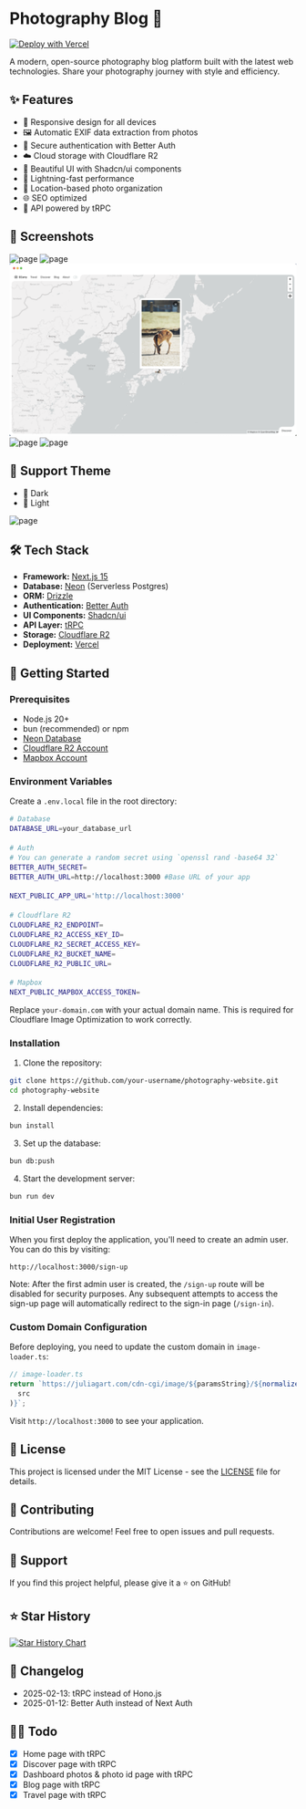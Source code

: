 # Photography Blog 📸

[![Deploy with Vercel](https://vercel.com/button)](https://vercel.com/new/clone?repository-url=https://github.com/ECarry/photography-website)

A modern, open-source photography blog platform built with the latest web technologies. Share your photography journey with style and efficiency.

## ✨ Features

- 📱 Responsive design for all devices
- 🖼️ Automatic EXIF data extraction from photos
- 🔐 Secure authentication with Better Auth
- ☁️ Cloud storage with Cloudflare R2
- 🎨 Beautiful UI with Shadcn/ui components
- 🚀 Lightning-fast performance
- 📍 Location-based photo organization
- 🌐 SEO optimized
- 🎯 API powered by tRPC

## 📸 Screenshots

<img src="https://github.com/ECarry/photography-website/blob/main/docs/screen/home.png?raw=true" alt="page">
<img src="https://github.com/ECarry/photography-website/blob/main/docs/screen/travel.png?raw=true" alt="page">
<img src="https://github.com/ECarry/photography-website/blob/main/docs/screen/discover.png?raw=true" alt="page">
<img src="https://github.com/ECarry/photography-website/blob/main/docs/screen/about.png?raw=true" alt="page">
<img src="https://github.com/ECarry/photography-website/blob/main/docs/screen/photograph.png?raw=true" alt="page">

## 🌈 Support Theme

- 🌈 Dark
- 🌈 Light

<img src="https://github.com/ECarry/photography-website/blob/main/screen/theme.png?raw=true" alt="page">

## 🛠️ Tech Stack

- **Framework:** [Next.js 15](https://nextjs.org/)
- **Database:** [Neon](https://neon.tech/) (Serverless Postgres)
- **ORM:** [Drizzle](https://orm.drizzle.team/)
- **Authentication:** [Better Auth](https://better-auth.com/)
- **UI Components:** [Shadcn/ui](https://ui.shadcn.com/)
- **API Layer:** [tRPC](https://trpc.io/)
- **Storage:** [Cloudflare R2](https://www.cloudflare.com/products/r2/)
- **Deployment:** [Vercel](https://vercel.com)

## 🚀 Getting Started

### Prerequisites

- Node.js 20+
- bun (recommended) or npm
- [Neon Database](https://neon.tech/)
- [Cloudflare R2 Account](https://www.cloudflare.com/products/r2/)
- [Mapbox Account](https://console.mapbox.com/)

### Environment Variables

Create a `.env.local` file in the root directory:

```bash
# Database
DATABASE_URL=your_database_url

# Auth
# You can generate a random secret using `openssl rand -base64 32`
BETTER_AUTH_SECRET=
BETTER_AUTH_URL=http://localhost:3000 #Base URL of your app

NEXT_PUBLIC_APP_URL='http://localhost:3000'

# Cloudflare R2
CLOUDFLARE_R2_ENDPOINT=
CLOUDFLARE_R2_ACCESS_KEY_ID=
CLOUDFLARE_R2_SECRET_ACCESS_KEY=
CLOUDFLARE_R2_BUCKET_NAME=
CLOUDFLARE_R2_PUBLIC_URL=

# Mapbox
NEXT_PUBLIC_MAPBOX_ACCESS_TOKEN=
```

Replace `your-domain.com` with your actual domain name. This is required for Cloudflare Image Optimization to work correctly.

### Installation

1. Clone the repository:

```bash
git clone https://github.com/your-username/photography-website.git
cd photography-website
```

2. Install dependencies:

```bash
bun install
```

3. Set up the database:

```bash
bun db:push
```

4. Start the development server:

```bash
bun run dev
```

### Initial User Registration

When you first deploy the application, you'll need to create an admin user. You can do this by visiting:

```
http://localhost:3000/sign-up
```

Note: After the first admin user is created, the `/sign-up` route will be disabled for security purposes. Any subsequent attempts to access the sign-up page will automatically redirect to the sign-in page (`/sign-in`).

### Custom Domain Configuration

Before deploying, you need to update the custom domain in `image-loader.ts`:

```typescript
// image-loader.ts
return `https://juliagart.com/cdn-cgi/image/${paramsString}/${normalizeSrc(
  src
)}`;
```

Visit `http://localhost:3000` to see your application.

## 📝 License

This project is licensed under the MIT License - see the [LICENSE](LICENSE) file for details.

## 🤝 Contributing

Contributions are welcome! Feel free to open issues and pull requests.

## 💖 Support

If you find this project helpful, please give it a ⭐️ on GitHub!

## ⭐️ Star History

[![Star History Chart](https://api.star-history.com/svg?repos=ECarry/photography-website&type=Date)](https://star-history.com/#ECarry/photography-website&Date)

## 📝 Changelog

- 2025-02-13: tRPC instead of Hono.js
- 2025-01-12: Better Auth instead of Next Auth

## 🏃‍♂️ Todo

- [x] Home page with tRPC
- [x] Discover page with tRPC
- [x] Dashboard photos & photo id page with tRPC
- [x] Blog page with tRPC
- [x] Travel page with tRPC
